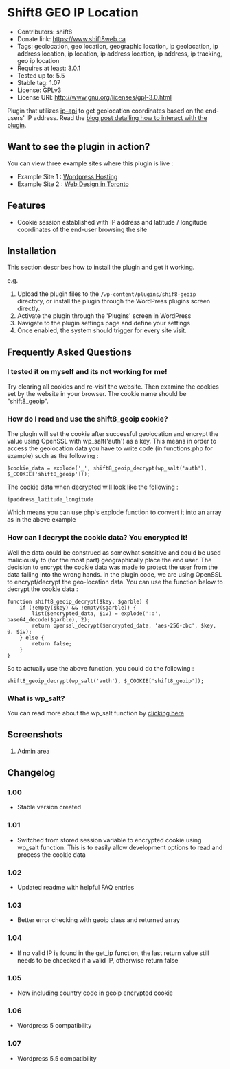 # Shift8 GEO IP Location
* Contributors: shift8
* Donate link: https://www.shift8web.ca
* Tags: geolocation, geo location, geographic location, ip geolocation, ip address location, ip location, ip address location, ip address, ip tracking, geo ip location
* Requires at least: 3.0.1
* Tested up to: 5.5
* Stable tag: 1.07
* License: GPLv3
* License URI: http://www.gnu.org/licenses/gpl-3.0.html

Plugin that utilizes [ip-api](http://ip-api.com) to get geolocation coordinates based on the end-users' IP address. Read the [blog post detailing how to interact with the plugin](https://www.shift8web.ca/2018/01/wordpress-plugin-get-geolocation-coordinates-visitors-ip-address/).

## Want to see the plugin in action?

You can view three example sites where this plugin is live :

- Example Site 1 : [Wordpress Hosting](https://www.stackstar.com "Wordpress Hosting")
- Example Site 2 : [Web Design in Toronto](https://www.shift8web.ca "Web Design in Toronto")

## Features

- Cookie session established with IP address and latitude / longitude coordinates of the end-user browsing the site

## Installation 

This section describes how to install the plugin and get it working.

e.g.

1. Upload the plugin files to the `/wp-content/plugins/shif8-geoip` directory, or install the plugin through the WordPress plugins screen directly.
2. Activate the plugin through the 'Plugins' screen in WordPress
3. Navigate to the plugin settings page and define your settings
3. Once enabled, the system should trigger for every site visit.

## Frequently Asked Questions 

### I tested it on myself and its not working for me! 

Try clearing all cookies and re-visit the website. Then examine the cookies set by the website in your browser. The cookie name should be "shift8_geoip".

### How do I read and use the shift8_geoip cookie?

The plugin will set the cookie after successful geolocation and encrypt the value using OpenSSL with wp_salt('auth') as a key. This means in order to access the geolocation data you have to write code (in functions.php for example) such as the following :

`$cookie_data = explode('_', shift8_geoip_decrypt(wp_salt('auth'), $_COOKIE['shift8_geoip']));`

The cookie data when decrypted will look like the following :

`ipaddress_latitude_longitude`

Which means you can use php's explode function to convert it into an array as in the above example

### How can I decrypt the cookie data? You encrypted it!

Well the data could be construed as somewhat sensitive and could be used maliciously to (for the most part) geographically place the end user. The decision to encrypt the cookie data was made to protect the user from the data falling into the wrong hands. In the plugin code, we are using OpenSSL to encrypt/decrypt the geo-location data. You can use the function below to decrypt the cookie data :

```// Function to decrypt session data
function shift8_geoip_decrypt($key, $garble) {
    if (!empty($key) && !empty($garble)) {
        list($encrypted_data, $iv) = explode('::', base64_decode($garble), 2);
        return openssl_decrypt($encrypted_data, 'aes-256-cbc', $key, 0, $iv);
    } else {
        return false;
    }
}
```

So to actually use the above function, you could do the following :

`shift8_geoip_decrypt(wp_salt('auth'), $_COOKIE['shift8_geoip']);`

### What is wp_salt?

You can read more about the wp_salt function by [clicking here](https://codex.wordpress.org/Function_Reference/wp_salt)

## Screenshots 

1. Admin area

## Changelog 

### 1.00
* Stable version created

### 1.01
* Switched from stored session variable to encrypted cookie using wp_salt function. This is to easily allow development options to read and process the cookie data

### 1.02
* Updated readme with helpful FAQ entries

### 1.03
* Better error checking with geoip class and returned array

### 1.04
* If no valid IP is found in the get_ip function, the last return value still needs to be chcecked if a valid IP, otherwise return false

### 1.05
* Now including country code in geoip encrypted cookie

### 1.06
* Wordpress 5 compatibility

### 1.07
* Wordpress 5.5 compatibility
